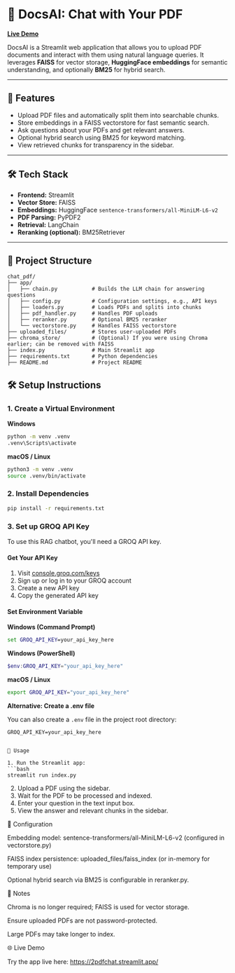 # 📄 DocsAI: Chat with Your PDF

[**Live Demo**](https://2pdfchat.streamlit.app/)

DocsAI is a Streamlit web application that allows you to upload PDF documents and interact with them using natural language queries. It leverages **FAISS** for vector storage, **HuggingFace embeddings** for semantic understanding, and optionally **BM25** for hybrid search.

---

## 🚀 Features

- Upload PDF files and automatically split them into searchable chunks.
- Store embeddings in a FAISS vectorstore for fast semantic search.
- Ask questions about your PDFs and get relevant answers.
- Optional hybrid search using BM25 for keyword matching.
- View retrieved chunks for transparency in the sidebar.

---

## 🛠 Tech Stack

- **Frontend:** Streamlit
- **Vector Store:** FAISS
- **Embeddings:** HuggingFace `sentence-transformers/all-MiniLM-L6-v2`
- **PDF Parsing:** PyPDF2
- **Retrieval:** LangChain
- **Reranking (optional):** BM25Retriever

---

## 📁 Project Structure
```
chat_pdf/
├── app/
│   ├── chain.py           # Builds the LLM chain for answering questions
│   ├── config.py          # Configuration settings, e.g., API keys
│   ├── loaders.py         # Loads PDFs and splits into chunks
│   ├── pdf_handler.py     # Handles PDF uploads
│   ├── reranker.py        # Optional BM25 reranker
│   └── vectorstore.py     # Handles FAISS vectorstore
├── uploaded_files/        # Stores user-uploaded PDFs
├── chroma_store/          # (Optional) If you were using Chroma earlier; can be removed with FAISS
├── index.py               # Main Streamlit app
├── requirements.txt       # Python dependencies
├── README.md              # Project README
```

## 🛠 Setup Instructions

### 1. Create a Virtual Environment

**Windows**

```bash
python -m venv .venv
.venv\Scripts\activate
```

**macOS / Linux**

```bash
python3 -m venv .venv
source .venv/bin/activate
```

### 2. Install Dependencies

```bash
pip install -r requirements.txt
```

### 3. Set up GROQ API Key

To use this RAG chatbot, you'll need a GROQ API key.

#### Get Your API Key

1. Visit [console.groq.com/keys](https://console.groq.com/keys)
2. Sign up or log in to your GROQ account
3. Create a new API key
4. Copy the generated API key

#### Set Environment Variable

**Windows (Command Prompt)**

```cmd
set GROQ_API_KEY=your_api_key_here
```

**Windows (PowerShell)**

```powershell
$env:GROQ_API_KEY="your_api_key_here"
```

**macOS / Linux**

```bash
export GROQ_API_KEY="your_api_key_here"
```

**Alternative: Create a .env file**

You can also create a `.env` file in the project root directory:

```
GROQ_API_KEY=your_api_key_here


📝 Usage

1. Run the Streamlit app:
```bash
streamlit run index.py
```
2. Upload a PDF using the sidebar.
3. Wait for the PDF to be processed and indexed.
4. Enter your question in the text input box.
5. View the answer and relevant chunks in the sidebar.

🔧 Configuration

Embedding model: sentence-transformers/all-MiniLM-L6-v2 (configured in vectorstore.py)

FAISS index persistence: uploaded_files/faiss_index (or in-memory for temporary use)

Optional hybrid search via BM25 is configurable in reranker.py.

📌 Notes

Chroma is no longer required; FAISS is used for vector storage.

Ensure uploaded PDFs are not password-protected.

Large PDFs may take longer to index.

🌐 Live Demo

Try the app live here: https://2pdfchat.streamlit.app/
